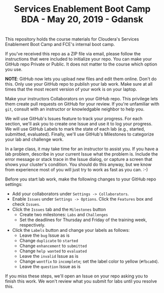 # <center>Services Enablement Boot Camp BDA - May 20, 2019 - Gdansk
# <center>

This repository holds the course materials for Cloudera's Services
Enablement Boot Camp and FCE's internal boot camp.

If you've received this repo as a ZIP file via email, please follow
the instructions that were included to initialize your repo.  You
can make your GitHub repo Private or Public.  It does not matter
to the course which option you use.

<strong>NOTE</strong>: GitHub now lets you upload new files and
edit them online. Don't do this. Only use your GitHub repo to publish
your lab work.  Make sure at all times that the most recent version
of your work is on your laptop.

Make your instructors Collaborators on your GitHub repo. This
privilege lets them create pull requests on GitHub for your review.
If you're unfamiliar with `git`, consult with an instructor or
knowledgable neighbor to help you.

We will use GitHub's Issues feature to track your progress. For
each section, we'll ask you to create one Issue and use it to log
your progress. We will use GitHub Labels to mark the state of
each lab (e.g., started, submitted, evaluated). Finally, we'll use
GitHub's Milestones to categorize your lab and challenge work.

In a large class, it may take time for an instructor to assist you.
If you have a lab problem, describe in your current Issue what the
problem is. Include the error message or stack trace in the Issue
dialog, or capture a screen that shows your cluster's condition.
You should do this anyway, but we know from experience most of you
will just try to work as fast as you can. :-)

Before you start lab work, make the following changes to your GitHub
repo settings:

* Add your collaborators under `Settings -> Collaborators`.
* Enable `Issues` under `Settings -> Options`. Click the `Features` box and check `Issues`.
* Click the `Issues` tab and the `Milestones` button
    * Create two milestones: `Labs` and `Challenges`
    * Set the deadlines for Thursday and Friday of the training week, respectively.
* Click the `Labels` button and change your labels as follows:
    * Leave the `bug` Issue as is
    * Change `duplicate` to `started`
    * Change `enhancement` to `submitted`
    * Change `help wanted` to `evaluated`
    * Leave the `invalid` Issue as is
    * Change `wontfix` to `incomplete`; set the label color to yellow (`#fbca04`).
    * Leave the `question` Issue as is

If you miss these steps, we'll open an Issue on your repo asking you to finish this work.
We won't review what you submit for labs until you resolve this.
